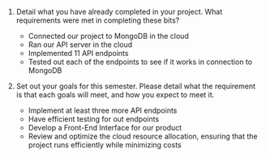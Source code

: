 1. Detail what you have already completed in your project. What requirements were met in completing these bits?
	- Connected our project to MongoDB in the cloud
	- Ran our API server in the cloud 
	- Implemented 11 API endpoints
	- Tested out each of the endpoints to see if it works in connection to MongoDB


2. Set out your goals for this semester. Please detail what the requirement is that each goals will meet, and how you expect to meet it.
	- Implement at least three more API endpoints
	- Have efficient testing for out endpoints
	- Develop a Front-End Interface for our product
	- Review and optimize the cloud resource allocation, ensuring that the project runs efficiently while minimizing costs
